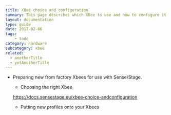 ```yaml
---
title: XBee choice and configuration
summary: This page describes which XBee to use and how to configure it.
layout: documentation
type: guide
date: 2017-02-06
tags: 
    - todo
category: hardware
subcategory: xbee
related:
  - anotherTitle
  - yetAnotherTitle
---
```




* Preparing new from factory Xbees for use with Sense/Stage.

    * Choosing the right Xbee

    https://docs.sensestage.eu/xbee-choice-andconfiguration

    * Putting new profiles onto your Xbees
    
